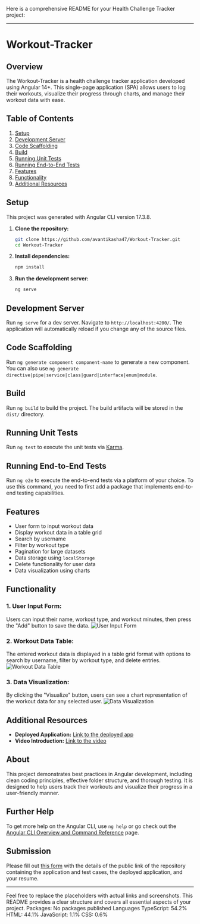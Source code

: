 Here is a comprehensive README for your Health Challenge Tracker project:

---

# Workout-Tracker

## Overview
The Workout-Tracker is a health challenge tracker application developed using Angular 14+. This single-page application (SPA) allows users to log their workouts, visualize their progress through charts, and manage their workout data with ease.

## Table of Contents
1. [Setup](#setup)
2. [Development Server](#development-server)
3. [Code Scaffolding](#code-scaffolding)
4. [Build](#build)
5. [Running Unit Tests](#running-unit-tests)
6. [Running End-to-End Tests](#running-end-to-end-tests)
7. [Features](#features)
8. [Functionality](#functionality)
9. [Additional Resources](#additional-resources)

## Setup
This project was generated with Angular CLI version 17.3.8.

1. **Clone the repository:**
    ```bash
    git clone https://github.com/avantikasha47/Workout-Tracker.git
    cd Workout-Tracker
    ```

2. **Install dependencies:**
    ```bash
    npm install
    ```

3. **Run the development server:**
    ```bash
    ng serve
    ```

## Development Server
Run `ng serve` for a dev server. Navigate to `http://localhost:4200/`. The application will automatically reload if you change any of the source files.

## Code Scaffolding
Run `ng generate component component-name` to generate a new component. You can also use `ng generate directive|pipe|service|class|guard|interface|enum|module`.

## Build
Run `ng build` to build the project. The build artifacts will be stored in the `dist/` directory.

## Running Unit Tests
Run `ng test` to execute the unit tests via [Karma](https://karma-runner.github.io).

## Running End-to-End Tests
Run `ng e2e` to execute the end-to-end tests via a platform of your choice. To use this command, you need to first add a package that implements end-to-end testing capabilities.

## Features
- User form to input workout data
- Display workout data in a table grid
- Search by username
- Filter by workout type
- Pagination for large datasets
- Data storage using `localStorage`
- Delete functionality for user data
- Data visualization using charts

## Functionality
### 1. **User Input Form:**
   Users can input their name, workout type, and workout minutes, then press the "Add" button to save the data.
   ![User Input Form](path-to-your-screenshot)

### 2. **Workout Data Table:**
   The entered workout data is displayed in a table grid format with options to search by username, filter by workout type, and delete entries.
   ![Workout Data Table](path-to-your-screenshot)

### 3. **Data Visualization:**
   By clicking the "Visualize" button, users can see a chart representation of the workout data for any selected user.
   ![Data Visualization](path-to-your-screenshot)

## Additional Resources
- **Deployed Application:** [Link to the deployed app](your-deployed-link)
- **Video Introduction:** [Link to the video](your-video-link)

## About
This project demonstrates best practices in Angular development, including clean coding principles, effective folder structure, and thorough testing. It is designed to help users track their workouts and visualize their progress in a user-friendly manner.

## Further Help
To get more help on the Angular CLI, use `ng help` or go check out the [Angular CLI Overview and Command Reference](https://angular.io/cli) page.

## Submission
Please fill out [this form](https://forms.gle/ucKCSdcrRh8ApyPX9) with the details of the public link of the repository containing the application and test cases, the deployed application, and your resume. 

---

Feel free to replace the placeholders with actual links and screenshots. This README provides a clear structure and covers all essential aspects of your project.
Packages: No packages published
Languages
TypeScript: 54.2%
HTML: 44.1%
JavaScript: 1.1%
CSS: 0.6%
